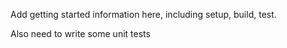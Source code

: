 Add getting started information here, including setup, build, test.

Also need to write some unit tests


